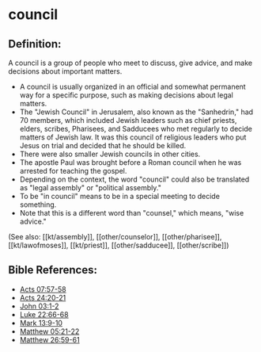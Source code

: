 # council #

## Definition: ##

A council is a group of people who meet to discuss, give advice, and make decisions about important matters.

* A council is usually organized in an official and somewhat permanent way for a specific purpose, such as making decisions about legal matters.
* The "Jewish Council" in Jerusalem, also known as the "Sanhedrin," had 70 members, which included Jewish leaders such as chief priests, elders, scribes, Pharisees, and Sadducees who met regularly to decide matters of Jewish law. It was this council of religious leaders who put Jesus on trial and decided that he should be killed.
* There were also smaller Jewish councils in other cities.
* The apostle Paul was brought before a Roman council when he was arrested for teaching the gospel.
* Depending on the context, the word "council" could also be translated as "legal assembly" or "political assembly."
* To be "in council" means to be in a special meeting to decide something.
* Note that this is a different word than "counsel," which means, "wise advice."

(See also: [[kt/assembly]], [[other/counselor]], [[other/pharisee]], [[kt/lawofmoses]], [[kt/priest]], [[other/sadducee]], [[other/scribe]])

## Bible References: ##

* [Acts 07:57-58](en/tn/act/help/07/57)
* [Acts 24:20-21](en/tn/act/help/24/20)
* [John 03:1-2](en/tn/jhn/help/03/01)
* [Luke 22:66-68](en/tn/luk/help/22/66)
* [Mark 13:9-10](en/tn/mrk/help/13/09)
* [Matthew 05:21-22](en/tn/mat/help/05/21)
* [Matthew 26:59-61](en/tn/mat/help/26/59)
